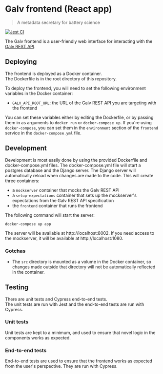 # Galv frontend (React app)
> A metadata secretary for battery science

[![Jest CI](https://github.com/Battery-Intelligence-Lab/galv-frontend/actions/workflows/test.yml/badge.svg)](https://github.com/Battery-Intelligence-Lab/galv-frontend/actions/workflows/test.yml)

The Galv frontend is a user-friendly web interface for interacting with the [Galv REST API](/Battery-Intelligence-Lab/galv-backend/).

## Deploying

The frontend is deployed as a Docker container.  
The Dockerfile is in the root directory of this repository.  

To deploy the frontend, you will need to set the following environment variables in the Docker container:
- `GALV_API_ROOT_URL`: the URL of the Galv REST API you are targeting with the frontend

You can set these variables either by editing the Dockerfile, or by passing them in as arguments to `docker run` or `docker-compose up`.
If you're using `docker-compose`, you can set them in the `environment` section of the `frontend` service in the `docker-compose.yml` file.

## Development

Development is most easily done by using the provided Dockerfile and docker-compose.yml files.  The docker-compose.yml file will start a postgres database and the Django server.  The Django server will automatically reload when changes are made to the code.
This will create three containers:
- a `mockserver` container that mocks the Galv REST API
- a `setup-expectations` container that sets up the mockserver's expectations from the Galv REST API specification
- the `frontend` container that runs the frontend

The following command will start the server:

```bash
docker-compose up app
```

The server will be available at http://localhost:8002. 
If you need access to the mockserver, it will be available at http://localhost:1080.

### Gotchas

- The `src` directory is mounted as a volume in the Docker container, so changes made outside that directory will not be automatically reflected in the container.

## Testing

There are unit tests and Cypress end-to-end tests.  
The unit tests are run with Jest and the end-to-end tests are run with Cypress.

### Unit tests

Unit tests are kept to a minimum, and used to ensure that novel logic in the components works as expected.

### End-to-end tests

End-to-end tests are used to ensure that the frontend works as expected from the user's perspective.  They are run with Cypress.
